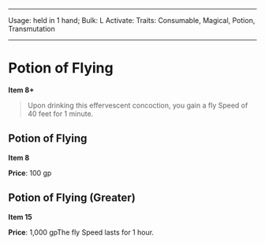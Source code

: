 
---
Usage: held in 1 hand;
Bulk: L
Activate: 
Traits: Consumable, Magical, Potion, Transmutation

---

# Potion of Flying

**Item 8+**

> Upon drinking this effervescent concoction, you gain a fly Speed of 40 feet for 1 minute.

## Potion of Flying

**Item 8**

**Price**: 100 gp

## Potion of Flying (Greater)

**Item 15**

**Price**: 1,000 gpThe fly Speed lasts for 1 hour.
